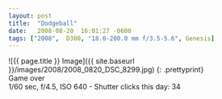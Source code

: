 ```yaml
---
layout: post
title:  "Dodgeball"
date:   2008-08-20  16:01:27 -0600
tags: ["2008",  D300, "18.0-200.0 mm f/3.5-5.6", Genesis]
---
```

![{{ page.title }} Image]({{ site.baseurl }}/images/2008/2008_0820_DSC_8299.jpg)
{: .prettyprint}  
Game over  
1/60 sec, f/4.5, ISO 640 - Shutter clicks this day: 34